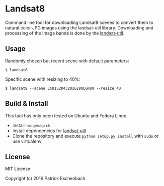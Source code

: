 # Landsat8

Command line tool for downloading Landsat8 scenes to convert them to natural color JPG images using the landsat-util library.
Downloading and processing of the image bands is done by the [landsat-util](https://github.com/developmentseed/landsat-util).

## Usage

Randomly chosen but recent scene with default parameters:

```
$ landsat8
```

Specific scene with resizing to 40%:

```
$ landsat8 --scene LC81520432016280LGN00 --resize 40
```

## Build & Install

This tool has only been tested on Ubuntu and Fedora Linux.

* Install `imagemagick`
* Install dependencies for [landsat-util](https://pythonhosted.org/landsat-util/installation.html)
* Clone the repository and execute `python setup.py install` with `sudo` or use virtualenv

## License

MIT License

Copyright (c) 2016 Patrick Eschenbach
